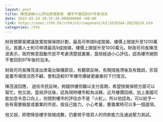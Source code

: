 ```yaml
---
layout: post
title: 陳茂波稱小心評估放寬按保　樓市不會回到97年後泡沫
date: 2022-02-24 10:35:38.000000000 +08:00
link: https://news.rthk.hk/rthk/ch/component/k2/1635564-20220224.htm
categories: rthk
---
```


財政預算案建議放寬按揭保險計劃，最高可申請8成按揭，樓價上限提升至1200萬元。首置人士則可申請最高9成按揭，樓價上限提升至1000萬元。財政司司長陳茂波表示，政府無意鼓勵市民不考慮清楚就置業，當局經過小心評估，認為樓市絕對不會回到97年後的泡沫。

財政司司長陳茂波出席電台聯播節目，有聽眾反映，有關措施滯後及有錯誤，形容是置市場情況而不顧，會制造較97年樓市爆破更嚴重的下行情況。

陳茂波回應， 過往市民反映，夠錢供樓但難以支付首期，希望按揭保險方面可以幫忙。他又說，當局評估後，認為現時樓市較為淡靜，近月樓價回順，加上美國可能加息令息口向上，坊間對樓市的評估亦不是「火紅」，所以他認為，可以給予一些有需要搬屋或置業的市民，按自己能力，小心考量，要置業時可以多一個選項。

他又說，即使降低樓宇按揭成數，仍要視乎借貸人的供款能力及通過壓力測試。

